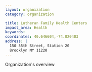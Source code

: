 ```yaml
---
layout: organization
category: organization

title: Lutheran Family Health Centers
impact_area: Health
keywords: 
coordinates: 40.646604,-74.020403
address: |
  150 55th Street, Station 20
  Brooklyn NY 11220
---
```

Organization's overview

